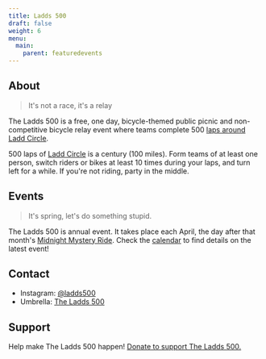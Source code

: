 ```yaml
---
title: Ladds 500
draft: false
weight: 6
menu:
  main:
    parent: featuredevents
---
```


## About

> It's not a race, it's a relay

The Ladds 500 is a free, one day, bicycle-themed public picnic and non-competitive bicycle relay event where teams complete 500 [laps around Ladd Circle](https://ridewithgps.com/routes/12292312).

500 laps of [Ladd Circle](https://www.portland.gov/parks/ladd-circle-park-and-rose-gardens) is a century (100 miles). Form teams of at least one person, switch riders or bikes at least 10 times during your laps, and turn left for a while. If you're not riding, party in the middle. 

## Events

> It's spring, let's do something stupid.

The Ladds 500 is annual event. It takes place each April, the day after that month's [Midnight Mystery Ride](/pages/mmr/). Check the [calendar](/calendar/) to find details on the latest event!

## Contact

* Instagram: [@ladds500](https://www.instagram.com/ladds500/)
* Umbrella: [The Ladds 500](https://www.umbrellapdx.org/projects)

## Support

Help make The Ladds 500 happen! [Donate to support The Ladds 500.](https://www.paypal.com/donate/?cmd=_s-xclick&hosted_button_id=JB8YUKRB2KPV4)

